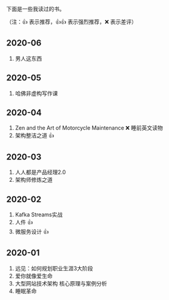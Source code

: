 下面是一些我读过的书。

（注：:+1: 表示推荐，:+1::+1: 表示强烈推荐，:x: 表示差评）

## 2020-06
1. 男人这东西

## 2020-05
1. 哈佛非虚构写作课

## 2020-04
1. Zen and the Art of Motorcycle Maintenance :x: 睡前英文读物
1. 架构整洁之道 :+1:

## 2020-03
1. 人人都是产品经理2.0
1. 架构师修炼之道

## 2020-02
1. Kafka Streams实战
1. 人件 :+1:
1. 微服务设计 :+1:

## 2020-01
1. 远见：如何规划职业生涯3大阶段
1. 爱你就像爱生命
1. 大型网站技术架构 核心原理与案例分析
1. 睡眠革命
